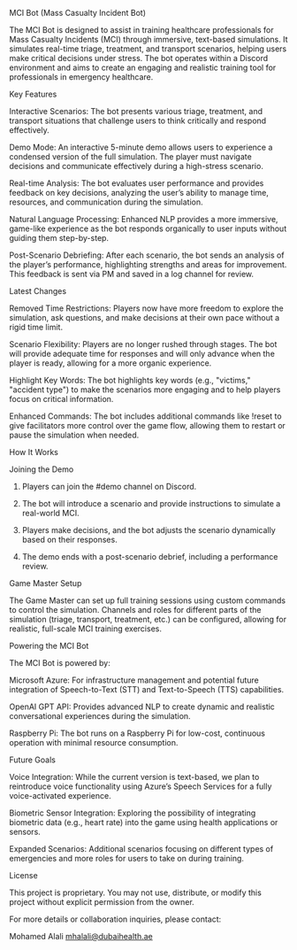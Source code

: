 MCI Bot (Mass Casualty Incident Bot)

The MCI Bot is designed to assist in training healthcare professionals for Mass Casualty Incidents (MCI) through immersive, text-based simulations. It simulates real-time triage, treatment, and transport scenarios, helping users make critical decisions under stress. The bot operates within a Discord environment and aims to create an engaging and realistic training tool for professionals in emergency healthcare.

Key Features

Interactive Scenarios: The bot presents various triage, treatment, and transport situations that challenge users to think critically and respond effectively.

Demo Mode: An interactive 5-minute demo allows users to experience a condensed version of the full simulation. The player must navigate decisions and communicate effectively during a high-stress scenario.

Real-time Analysis: The bot evaluates user performance and provides feedback on key decisions, analyzing the user’s ability to manage time, resources, and communication during the simulation.

Natural Language Processing: Enhanced NLP provides a more immersive, game-like experience as the bot responds organically to user inputs without guiding them step-by-step.

Post-Scenario Debriefing: After each scenario, the bot sends an analysis of the player’s performance, highlighting strengths and areas for improvement. This feedback is sent via PM and saved in a log channel for review.


Latest Changes

Removed Time Restrictions: Players now have more freedom to explore the simulation, ask questions, and make decisions at their own pace without a rigid time limit.

Scenario Flexibility: Players are no longer rushed through stages. The bot will provide adequate time for responses and will only advance when the player is ready, allowing for a more organic experience.

Highlight Key Words: The bot highlights key words (e.g., "victims," "accident type") to make the scenarios more engaging and to help players focus on critical information.

Enhanced Commands: The bot includes additional commands like !reset to give facilitators more control over the game flow, allowing them to restart or pause the simulation when needed.


How It Works

Joining the Demo

1. Players can join the #demo channel on Discord.


2. The bot will introduce a scenario and provide instructions to simulate a real-world MCI.


3. Players make decisions, and the bot adjusts the scenario dynamically based on their responses.


4. The demo ends with a post-scenario debrief, including a performance review.



Game Master Setup

The Game Master can set up full training sessions using custom commands to control the simulation. Channels and roles for different parts of the simulation (triage, transport, treatment, etc.) can be configured, allowing for realistic, full-scale MCI training exercises.

Powering the MCI Bot

The MCI Bot is powered by:

Microsoft Azure: For infrastructure management and potential future integration of Speech-to-Text (STT) and Text-to-Speech (TTS) capabilities.

OpenAI GPT API: Provides advanced NLP to create dynamic and realistic conversational experiences during the simulation.

Raspberry Pi: The bot runs on a Raspberry Pi for low-cost, continuous operation with minimal resource consumption.


Future Goals

Voice Integration: While the current version is text-based, we plan to reintroduce voice functionality using Azure’s Speech Services for a fully voice-activated experience.

Biometric Sensor Integration: Exploring the possibility of integrating biometric data (e.g., heart rate) into the game using health applications or sensors.

Expanded Scenarios: Additional scenarios focusing on different types of emergencies and more roles for users to take on during training.


License

This project is proprietary. You may not use, distribute, or modify this project without explicit permission from the owner.

For more details or collaboration inquiries, please contact:

Mohamed Alali
mhalali@dubaihealth.ae
